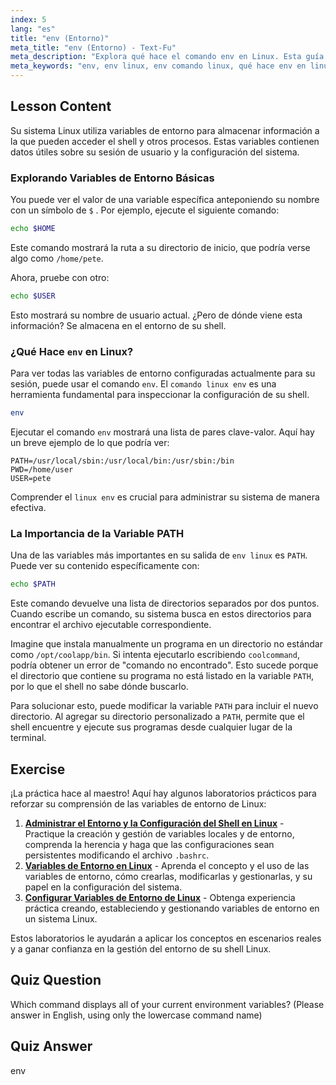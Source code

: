 ```yaml
---
index: 5
lang: "es"
title: "env (Entorno)"
meta_title: "env (Entorno) - Text-Fu"
meta_description: "Explora qué hace el comando env en Linux. Esta guía explica cómo ver y usar variables de entorno de Linux como PATH, HOME y USER con el comando env de Linux."
meta_keywords: "env, env linux, env comando linux, qué hace env en linux, variables de entorno, variable PATH, variables de shell"
---
```


## Lesson Content

Su sistema Linux utiliza variables de entorno para almacenar información a la que pueden acceder el shell y otros procesos. Estas variables contienen datos útiles sobre su sesión de usuario y la configuración del sistema.

### Explorando Variables de Entorno Básicas

You puede ver el valor de una variable específica anteponiendo su nombre con un símbolo de `$` . Por ejemplo, ejecute el siguiente comando:

```bash
echo $HOME
```

Este comando mostrará la ruta a su directorio de inicio, que podría verse algo como `/home/pete`.

Ahora, pruebe con otro:

```bash
echo $USER
```

Esto mostrará su nombre de usuario actual. ¿Pero de dónde viene esta información? Se almacena en el entorno de su shell.

### ¿Qué Hace `env` en Linux?

Para ver todas las variables de entorno configuradas actualmente para su sesión, puede usar el comando `env`. El `comando linux env` es una herramienta fundamental para inspeccionar la configuración de su shell.

```bash
env
```

Ejecutar el comando `env` mostrará una lista de pares clave-valor. Aquí hay un breve ejemplo de lo que podría ver:

```plaintext
PATH=/usr/local/sbin:/usr/local/bin:/usr/sbin:/bin
PWD=/home/user
USER=pete
```

Comprender el `linux env` es crucial para administrar su sistema de manera efectiva.

### La Importancia de la Variable PATH

Una de las variables más importantes en su salida de `env linux` es `PATH`. Puede ver su contenido específicamente con:

```bash
echo $PATH
```

Este comando devuelve una lista de directorios separados por dos puntos. Cuando escribe un comando, su sistema busca en estos directorios para encontrar el archivo ejecutable correspondiente.

Imagine que instala manualmente un programa en un directorio no estándar como `/opt/coolapp/bin`. Si intenta ejecutarlo escribiendo `coolcommand`, podría obtener un error de "comando no encontrado". Esto sucede porque el directorio que contiene su programa no está listado en la variable `PATH`, por lo que el shell no sabe dónde buscarlo.

Para solucionar esto, puede modificar la variable `PATH` para incluir el nuevo directorio. Al agregar su directorio personalizado a `PATH`, permite que el shell encuentre y ejecute sus programas desde cualquier lugar de la terminal.

## Exercise

¡La práctica hace al maestro! Aquí hay algunos laboratorios prácticos para reforzar su comprensión de las variables de entorno de Linux:

1. **[Administrar el Entorno y la Configuración del Shell en Linux](https://labex.io/es/labs/comptia-manage-shell-environment-and-configuration-in-linux-590838)** - Practique la creación y gestión de variables locales y de entorno, comprenda la herencia y haga que las configuraciones sean persistentes modificando el archivo `.bashrc`.
2. **[Variables de Entorno en Linux](https://labex.io/es/labs/linux-environment-variables-in-linux-385274)** - Aprenda el concepto y el uso de las variables de entorno, cómo crearlas, modificarlas y gestionarlas, y su papel en la configuración del sistema.
3. **[Configurar Variables de Entorno de Linux](https://labex.io/es/labs/linux-configure-linux-environment-variables-437861)** - Obtenga experiencia práctica creando, estableciendo y gestionando variables de entorno en un sistema Linux.

Estos laboratorios le ayudarán a aplicar los conceptos en escenarios reales y a ganar confianza en la gestión del entorno de su shell Linux.

## Quiz Question

Which command displays all of your current environment variables? (Please answer in English, using only the lowercase command name)

## Quiz Answer

env
